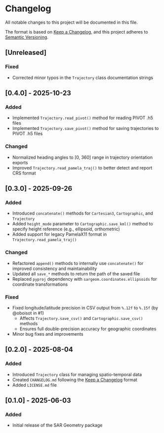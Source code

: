 # Changelog

All notable changes to this project will be documented in this file.

The format is based on [Keep a Changelog](https://keepachangelog.com/en/1.1.0/),
and this project adheres to [Semantic Versioning](https://semver.org/spec/v2.0.0.html).

## [Unreleased]

### Fixed
- Corrected minor typos in the `Trajectory` class documentation strings

## [0.4.0] - 2025-10-23

### Added
- Implemented `Trajectory.read_pivot()` method for reading PIVOT .h5 files
- Implemented `Trajectory.save_pivot()` method for saving trajectories to PIVOT .h5 files

### Changed
- Normalized heading angles to [0, 360] range in trajectory orientation exports
- Improved `Trajectory.read_pamela_traj()` to better detect and report CRS format

## [0.3.0] - 2025-09-26

### Added
- Introduced `concatenate()` methods for `Cartesian3`, `Cartographic`, and `Trajectory`
- Added `height_mode` parameter to `Cartographic.save_kml()` method to specify height reference (e.g., ellipsoid, orthometric)
- Added support for legacy PamelaX11 format in `Trajectory.read_pamela_traj()`

### Changed
- Refactored `append()` methods to internally use `concatenate()` for improved consistency and maintainability
- Updated all `save_*` methods to return the path of the saved file
- Replaced `pyproj` dependency with `sargeom.coordinates.ellipsoids` for coordinate transformations

### Fixed
- Fixed longitude/latitude precision in CSV output from `%.12f` to `%.15f` (by @oboisot in #1)
  - Affects `Trajectory.save_csv()` and `Cartographic.save_csv()` methods
  - Ensures full double-precision accuracy for geographic coordinates
- Minor bug fixes and improvements

## [0.2.0] - 2025-08-04

### Added
- Introduced `Trajectory` class for managing spatio-temporal data
- Created `CHANGELOG.md` following the [Keep a Changelog](https://keepachangelog.com/en/1.1.0/) format
- Added `LICENSE.md` file

## [0.1.0] - 2025-06-03

### Added
- Initial release of the SAR Geometry package
